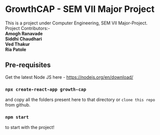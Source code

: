 # GrowthCAP - SEM VII Major Project

This is a project under Computer Engineering, SEM VII Major-Project.  
Project Contributors:-  
**Amogh Ranavade  
Siddhi Chaudhari  
Ved Thakur  
Ria Patole**

## Pre-requisites

Get the latest Node JS here - https://nodejs.org/en/download/
### `npx create-react-app growth-cap` 
and copy all the folders present here to that directory or   `clone this repo` 
from github.
### `npm start` 
to start with the project!

